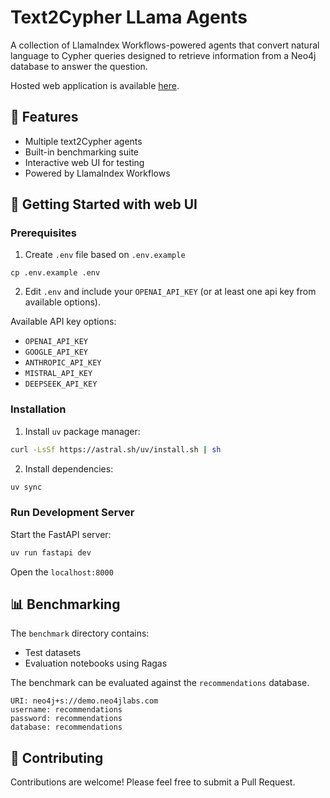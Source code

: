 # Text2Cypher LLama Agents

A collection of LlamaIndex Workflows-powered agents that convert natural language to Cypher queries designed to retrieve information from a Neo4j database to answer the question.

Hosted web application is available [here](https://text2cypher-llama-agent.up.railway.app/).

## 🎯 Features

- Multiple text2Cypher agents
- Built-in benchmarking suite
- Interactive web UI for testing
- Powered by LlamaIndex Workflows

## 🚀 Getting Started with web UI

### Prerequisites

1. Create `.env` file based on `.env.example`
```
cp .env.example .env
```
2. Edit `.env` and include your `OPENAI_API_KEY` (or at least one api key from available options).

Available API key options:
- `OPENAI_API_KEY`
- `GOOGLE_API_KEY`
- `ANTHROPIC_API_KEY`
- `MISTRAL_API_KEY`
- `DEEPSEEK_API_KEY`

### Installation

1. Install `uv` package manager:
```bash
curl -LsSf https://astral.sh/uv/install.sh | sh
```
2. Install dependencies:
```bash
uv sync
```

### Run Development Server

Start the FastAPI server:
```bash
uv run fastapi dev
```

Open the `localhost:8000`

## 📊 Benchmarking

The `benchmark` directory contains:
- Test datasets
- Evaluation notebooks using Ragas

The benchmark can be evaluated against the `recommendations` database.

```
URI: neo4j+s://demo.neo4jlabs.com
username: recommendations
password: recommendations
database: recommendations
```

## 🤝 Contributing

Contributions are welcome! Please feel free to submit a Pull Request.
